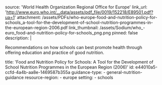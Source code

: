 source: 'World Health Organization Regional Office for Europe'
link_url: 'http://www.euro.who.int/__data/assets/pdf_file/0019/152218/E89501.pdf?ua=1'
attachment: /assets/PDFs/who-europe-food-and-nutrition-policy-for-schools_a-tool-for-the-development-of-school-nutrition-programmes-in-the-european-region-2006.pdf
link_thumbnail: /assets/Sodium/who_-euro_food-and-nutrition-policy-for-schools_png.png
pinned: false
description: |
  <p>Recommendations on how schools can best promote health through offering education and practice of good nutrition.
  </p>
title: 'Food and Nutrition Policy for Schools: A Tool for the Development of School Nutrition Programmes in the European Region (2006)'
id: e44010a5-ccfd-4a4b-aa8e-1469587b355a
guidance-type:
  - general-nutrition-guidance
resource-region:
  - europe
setting:
  - schools
